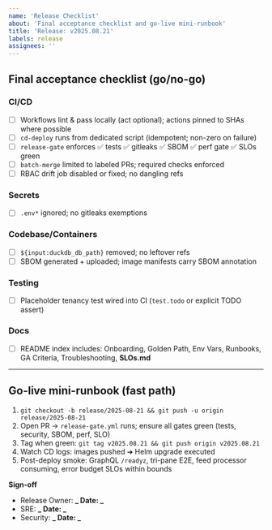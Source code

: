 ```yaml
---
name: 'Release Checklist'
about: 'Final acceptance checklist and go-live mini-runbook'
title: 'Release: v2025.08.21'
labels: release
assignees: ''
---
```


## Final acceptance checklist (go/no-go)

### CI/CD

- [ ] Workflows lint & pass locally (act optional); actions pinned to SHAs where possible
- [ ] `cd-deploy` runs from dedicated script (idempotent; non-zero on failure)
- [ ] `release-gate` enforces ✅ tests ✅ gitleaks ✅ SBOM ✅ perf gate ✅ SLOs green
- [ ] `batch-merge` limited to labeled PRs; required checks enforced
- [ ] RBAC drift job disabled or fixed; no dangling refs

### Secrets

- [ ] `.env*` ignored; no gitleaks exemptions

### Codebase/Containers

- [ ] `${input:duckdb_db_path}` removed; no leftover refs
- [ ] SBOM generated + uploaded; image manifests carry SBOM annotation

### Testing

- [ ] Placeholder tenancy test wired into CI (`test.todo` or explicit TODO assert)

### Docs

- [ ] README index includes: Onboarding, Golden Path, Env Vars, Runbooks, GA Criteria, Troubleshooting, **SLOs.md**

---

## Go-live mini-runbook (fast path)

1. `git checkout -b release/2025-08-21 && git push -u origin release/2025-08-21`
2. Open PR → `release-gate.yml` runs; ensure all gates green (tests, security, SBOM, perf, SLO)
3. Tag when green: `git tag v2025.08.21 && git push origin v2025.08.21`
4. Watch CD logs: images pushed ➜ Helm upgrade executed
5. Post-deploy smoke: GraphQL `/readyz`, tri-pane E2E, feed processor consuming, error budget SLOs within bounds

**Sign-off**

- Release Owner: **_ Date: _**
- SRE: **_ Date: _**
- Security: **_ Date: _**
